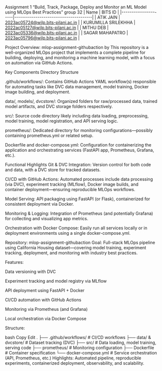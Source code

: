 
Assignment 1
“Build, Track, Package, Deploy and Monitor an ML Model using MLOps Best Practices”
group 32
| Name                 | BITS ID                               |
|----------------------|----------------------------------------|
| ATIK JAIN            | 2023ac05724@wilp.bits-pilani.ac.in     |
| KURUMILLA SRILEKHHA  | 2022ac05127@wilp.bits-pilani.ac.in     |
| MITHU DEB            | 2023ac05336@wilp.bits-pilani.ac.in     |
| SAGAR MAHAPATRO      | 2023ac05796@wilp.bits-pilani.ac.in     |


Project Overview: mlop-assignment-githubaction by 
This repository is a well-organized MLOps project that implements a complete pipeline for building, deploying, and monitoring a machine learning model, with a focus on automation via GitHub Actions.

Key Components
Directory Structure

.github/workflows/: Contains GitHub Actions YAML workflow(s) responsible for automating tasks like DVC data management, model training, Docker image building, and deployment.

data/, models/, dvcstore/: Organized folders for raw/processed data, trained model artifacts, and DVC storage folders respectively.

src/: Source code directory likely including data loading, preprocessing, model training, model registration, and API serving logic.

prometheus/: Dedicated directory for monitoring configurations—possibly containing prometheus.yml or related setup.

Dockerfile and docker-compose.yml: Configuration for containerizing the application and orchestrating services (FastAPI app, Prometheus, Grafana, etc.).

Functional Highlights
Git & DVC Integration: Version control for both code and data, with a DVC store for tracked datasets.

CI/CD with GitHub Actions: Automated processes include data processing (via DVC), experiment tracking (MLflow), Docker image builds, and container deployment—ensuring reproducible MLOps workflows.

Model Serving: API packaging using FastAPI (or Flask), containerized for consistent deployment via Docker.

Monitoring & Logging: Integration of Prometheus (and potentially Grafana) for collecting and visualizing app metrics.

Orchestration with Docker Compose: Easily run all services locally or in deployment environments using a single docker-compose.yml.

Repository: mlop-assignment-githubaction
Goal: Full-stack MLOps pipeline using California Housing dataset—covering model training, experiment tracking, deployment, and monitoring with industry best practices.

Features:

Data versioning with DVC

Experiment tracking and model registry via MLflow

API deployment using FastAPI + Docker

CI/CD automation with GitHub Actions

Monitoring via Prometheus (and Grafana)

Local orchestration via Docker Compose

Structure:

bash
Copy
Edit
.
├── .github/workflows/     # CI/CD workflows
├── data/ & dvcstore/      # Dataset tracking (DVC)
├── src/                   # Data loading, model training, serving code
├── prometheus/            # Monitoring configuration
├── Dockerfile             # Container specification
└── docker-compose.yml     # Service orchestration (API, Prometheus, etc.)
Highlights: Automated pipeline, reproducible experiments, containerized deployment, observability, and scalability.

